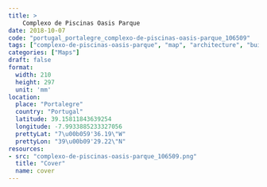 ```yaml
---
title: > 
    Complexo de Piscinas Oasis Parque
date: 2018-10-07
code: "portugal_portalegre_complexo-de-piscinas-oasis-parque_106509"
tags: ["complexo-de-piscinas-oasis-parque", "map", "architecture", "buildings", "Portalegre", "Portugal"]
categories: ["Maps"]
draft: false
format:
  width: 210
  height: 297
  unit: 'mm'
location:
  place: "Portalegre"
  country: "Portugal"
  latitude: 39.15811843639254
  longitude: -7.9933885233327056
  prettyLat: "7\u00b059'36.19\"W"
  prettyLon: "39\u00b09'29.22\"N"
resources:
- src: "complexo-de-piscinas-oasis-parque_106509.png"
  title: "Cover"
  name: cover
---
```

